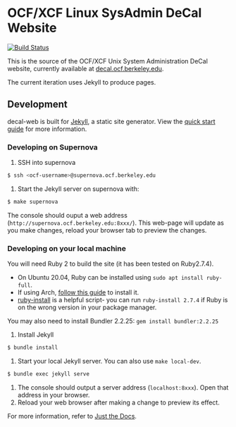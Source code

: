 # OCF/XCF Linux SysAdmin DeCal Website

[![Build Status](https://jenkins.ocf.berkeley.edu/buildStatus/icon?job=decal-web/master)](https://jenkins.ocf.berkeley.edu/job/decal-web/)

This is the source of the OCF/XCF Unix System Administration DeCal website, currently available at [decal.ocf.berkeley.edu](https://decal.ocf.berkeley.edu).

The current iteration uses Jekyll to produce pages.

## Development

decal-web is built for [Jekyll](https://jekyllrb.com), a static site generator. View the [quick start guide](https://jekyllrb.com/docs/) for more information.

### Developing on Supernova

1. SSH into supernova
```bash
$ ssh <ocf-username>@supernova.ocf.berkeley.edu
```
1. Start the Jekyll server on supernova with:
```bash
$ make supernova
```

The console should ouput a web address (`http://supernova.ocf.berkeley.edu:8xxx/`). This web-page will update as you make changes, reload your browser tab to preview the changes.

### Developing on your local machine

You will need Ruby 2 to build the site (it has been tested on Ruby2.7.4). 
* On Ubuntu 20.04, Ruby can be installed using `sudo apt install ruby-full`.
* If using Arch, [follow this guide](https://gist.github.com/jhass/8839655bb038e829fba1) to install it.
* [ruby-install](https://github.com/postmodern/ruby-install) is a helpful script- you can run `ruby-install 2.7.4` if Ruby is on the wrong version in your package manager.

You may also need to install Bundler 2.2.25: `gem install bundler:2.2.25`

1. Install Jekyll
```bash
$ bundle install
```
1. Start your local Jekyll server. You can also use `make local-dev`.
```bash
$ bundle exec jekyll serve
```
1. The console should output a server address (`localhost:8xxx`). Open that address in your browser.
1. Reload your web browser after making a change to preview its effect.

For more information, refer to [Just the Docs](https://pmarsceill.github.io/just-the-docs/).
